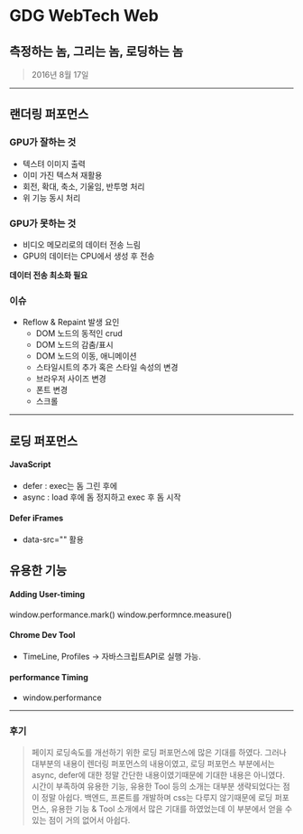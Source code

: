 # **GDG WebTech Web**
## **측정하는 놈, 그리는 놈,   로딩하는 놈**
>2016년 8월 17일
---

## 랜더링 퍼포먼스

### GPU가 잘하는 것
 - 텍스텨 이미지 출력
 - 이미 가진 텍스쳐 재활용
 - 회전, 확대, 축소, 기울임, 반투명 처리
 - 위 기능 동시 처리

### GPU가 못하는 것
 - 비디오 메모리로의 데이터 전송 느림
 - GPU의 데이터는 CPU에서 생성 후 전송

**데이터 전송 최소화 필요**

### 이슈
 - Reflow & Repaint 발생 요인
    * DOM 노드의 동적인 crud
    * DOM 노드의 감춤/표시
    * DOM 노드의 이동, 애니메이션
    * 스타일시트의 추가 혹은 스타일 속성의 변경
    * 브라우저 사이즈 변경
    * 폰트 변경
    * 스크롤

---

## 로딩 퍼포먼스

#### JavaScript
 - defer : exec는 돔 그린 후에
 - async : load 후에 돔 정지하고 exec 후 돔 시작

#### Defer iFrames
 - data-src="" 활용

## 유용한 기능

#### Adding User-timing
window.performance.mark()
window.performnce.measure()

#### Chrome Dev Tool
- TimeLine, Profiles -> 자바스크립트API로 실행 가능.

#### performance Timing
- window.performance


---

### 후기
> 페이지 로딩속도를 개선하기 위한 로딩 퍼포먼스에 많은 기대를 하였다.
> 그러나 대부분의 내용이 렌더링 퍼포먼스의 내용이였고, 로딩 퍼포먼스 부분에서는
> async, defer에 대한 정말 간단한 내용이였기때문에 기대한 내용은 아니였다.  
> 시간이 부족하여 유용한 기능, 유용한 Tool 등의 소개는 대부분 생략되었다는 점이 정말 아쉽다. 
> 백엔드, 프론트를 개발하며 css는 다루지 않기때문에 로딩 퍼포먼스, 유용한 기능 & Tool 소개에서 
> 많은 기대를 하였었는데 이 부분에서 얻을 수 있는 점이 거의 없어서 아쉽다.


